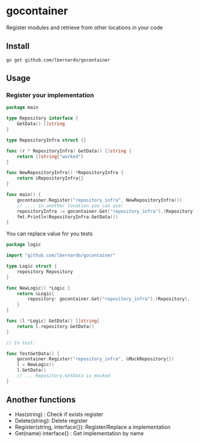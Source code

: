 # gocontainer

Register modules and retrieve from other locations in your code

## Install

```shell
go get github.com/lbernardo/gocontainer
```

## Usage

### Register your implementation

```go
package main

type Repository interface {
	GetData() []string
}

type RepositoryInfra struct {}

func (r * RepositoryInfra) GetData() []string {
	return []string{"worked"}
}

func NewRepositoryInfra() *RepositoryInfra {
	return &RepositoryInfra{}
}

func main() {
	gocontainer.Register("repository_infra", NewRepositoryInfra())
	// .... in another location you can use: 
	repositoryInfra := gocontainer.Get("repository_infra").(Repository)
	fmt.Println(RepositoryInfra.GetData())
}
```

You can replace value for you tests

```go
package logic

import "github.com/lbernardo/gocontainer"

type Logic struct {
	repository Repository
}

func NewLogic() *Logic {
	return &Logic{
		repository: gocontainer.Get("repository_infra").(Repository),
	}
}

func (l *Logic) GetData() []string{
	return l.repository.GetData()
}

// In test:

func TestGetData() {
	gocontainer.Register("repository_infra", &MockRepository{})
	l = NewLogic()
	l.GetData()
	// ... Repository.GetData is mocked
}
```

## Another functions

- Has(string) : Check if exists register
- Delete(string): Delete register
- Register(string, interface{}): Register/Replace a implementation
- Get(name) interface{} : Get implementation by name